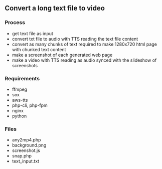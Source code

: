 ## Convert a long text file to video

### Process

- get text file as input
- convert txt file to audio with TTS reading the text file content
- convert as many chunks of text required to make 1280x720 html page with chunked text content
- make a screenshot of each generated web page
- make a video with TTS reading as audio synced with the slideshow of screenshots

### Requirements

- ffmpeg
- sox
- aws-tts
- php-cli, php-fpm
- nginx
- python

### Files

- any2mp4.php
- background.png
- screenshot.js
- snap.php
- text_input.txt
